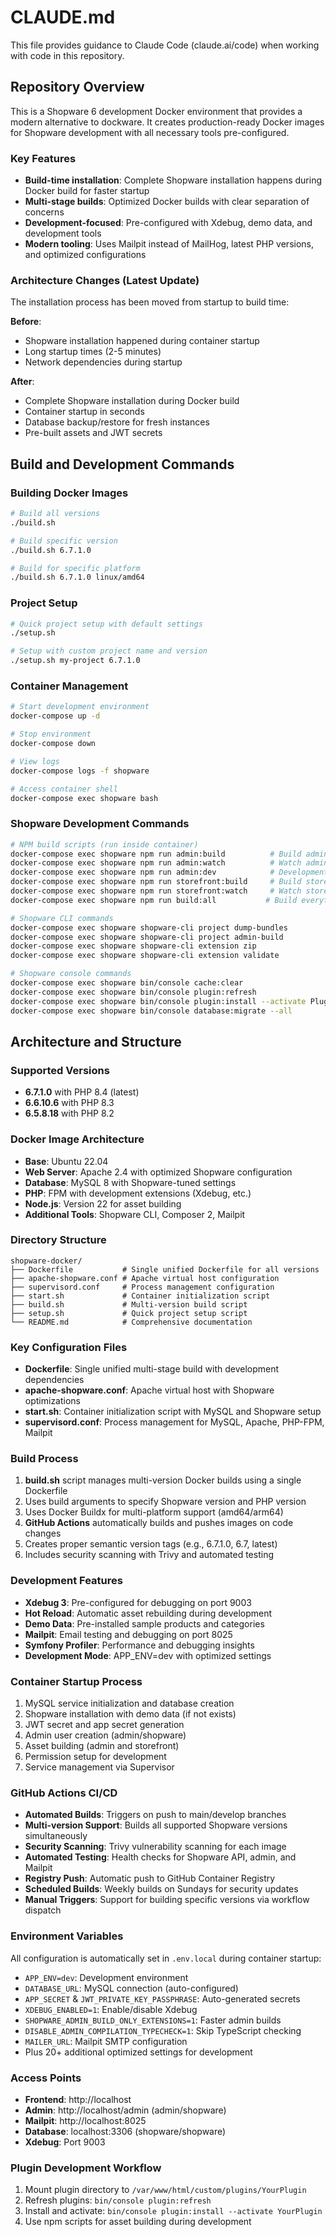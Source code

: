 # CLAUDE.md

This file provides guidance to Claude Code (claude.ai/code) when working with code in this repository.

## Repository Overview

This is a Shopware 6 development Docker environment that provides a modern alternative to dockware. It creates production-ready Docker images for Shopware development with all necessary tools pre-configured.

### Key Features
- **Build-time installation**: Complete Shopware installation happens during Docker build for faster startup
- **Multi-stage builds**: Optimized Docker builds with clear separation of concerns
- **Development-focused**: Pre-configured with Xdebug, demo data, and development tools
- **Modern tooling**: Uses Mailpit instead of MailHog, latest PHP versions, and optimized configurations

### Architecture Changes (Latest Update)
The installation process has been moved from startup to build time:

**Before**: 
- Shopware installation happened during container startup
- Long startup times (2-5 minutes)
- Network dependencies during startup

**After**:
- Complete Shopware installation during Docker build
- Container startup in seconds
- Database backup/restore for fresh instances
- Pre-built assets and JWT secrets

## Build and Development Commands

### Building Docker Images
```bash
# Build all versions
./build.sh

# Build specific version
./build.sh 6.7.1.0

# Build for specific platform
./build.sh 6.7.1.0 linux/amd64
```

### Project Setup
```bash
# Quick project setup with default settings
./setup.sh

# Setup with custom project name and version
./setup.sh my-project 6.7.1.0
```

### Container Management
```bash
# Start development environment
docker-compose up -d

# Stop environment
docker-compose down

# View logs
docker-compose logs -f shopware

# Access container shell
docker-compose exec shopware bash
```

### Shopware Development Commands
```bash
# NPM build scripts (run inside container)
docker-compose exec shopware npm run admin:build          # Build admin interface
docker-compose exec shopware npm run admin:watch          # Watch admin changes
docker-compose exec shopware npm run admin:dev            # Development build
docker-compose exec shopware npm run storefront:build     # Build storefront
docker-compose exec shopware npm run storefront:watch     # Watch storefront changes
docker-compose exec shopware npm run build:all           # Build everything

# Shopware CLI commands
docker-compose exec shopware shopware-cli project dump-bundles
docker-compose exec shopware shopware-cli project admin-build
docker-compose exec shopware shopware-cli extension zip
docker-compose exec shopware shopware-cli extension validate

# Shopware console commands
docker-compose exec shopware bin/console cache:clear
docker-compose exec shopware bin/console plugin:refresh
docker-compose exec shopware bin/console plugin:install --activate PluginName
docker-compose exec shopware bin/console database:migrate --all
```

## Architecture and Structure

### Supported Versions
- **6.7.1.0** with PHP 8.4 (latest)
- **6.6.10.6** with PHP 8.3
- **6.5.8.18** with PHP 8.2

### Docker Image Architecture
- **Base**: Ubuntu 22.04
- **Web Server**: Apache 2.4 with optimized Shopware configuration
- **Database**: MySQL 8 with Shopware-tuned settings
- **PHP**: FPM with development extensions (Xdebug, etc.)
- **Node.js**: Version 22 for asset building
- **Additional Tools**: Shopware CLI, Composer 2, Mailpit

### Directory Structure
```
shopware-docker/
├── Dockerfile           # Single unified Dockerfile for all versions
├── apache-shopware.conf # Apache virtual host configuration
├── supervisord.conf     # Process management configuration
├── start.sh             # Container initialization script
├── build.sh             # Multi-version build script
├── setup.sh             # Quick project setup script
└── README.md            # Comprehensive documentation
```

### Key Configuration Files
- **Dockerfile**: Single unified multi-stage build with development dependencies
- **apache-shopware.conf**: Apache virtual host with Shopware optimizations
- **start.sh**: Container initialization script with MySQL and Shopware setup
- **supervisord.conf**: Process management for MySQL, Apache, PHP-FPM, Mailpit

### Build Process
1. **build.sh** script manages multi-version Docker builds using a single Dockerfile
2. Uses build arguments to specify Shopware version and PHP version
3. Uses Docker Buildx for multi-platform support (amd64/arm64)
4. **GitHub Actions** automatically builds and pushes images on code changes
5. Creates proper semantic version tags (e.g., 6.7.1.0, 6.7, latest)
6. Includes security scanning with Trivy and automated testing

### Development Features
- **Xdebug 3**: Pre-configured for debugging on port 9003
- **Hot Reload**: Automatic asset rebuilding during development
- **Demo Data**: Pre-installed sample products and categories
- **Mailpit**: Email testing and debugging on port 8025
- **Symfony Profiler**: Performance and debugging insights
- **Development Mode**: APP_ENV=dev with optimized settings

### Container Startup Process
1. MySQL service initialization and database creation
2. Shopware installation with demo data (if not exists)
3. JWT secret and app secret generation
4. Admin user creation (admin/shopware)
5. Asset building (admin and storefront)
6. Permission setup for development
7. Service management via Supervisor

### GitHub Actions CI/CD
- **Automated Builds**: Triggers on push to main/develop branches
- **Multi-version Support**: Builds all supported Shopware versions simultaneously
- **Security Scanning**: Trivy vulnerability scanning for each image
- **Automated Testing**: Health checks for Shopware API, admin, and Mailpit
- **Registry Push**: Automatic push to GitHub Container Registry
- **Scheduled Builds**: Weekly builds on Sundays for security updates
- **Manual Triggers**: Support for building specific versions via workflow dispatch

### Environment Variables
All configuration is automatically set in `.env.local` during container startup:
- `APP_ENV=dev`: Development environment
- `DATABASE_URL`: MySQL connection (auto-configured)
- `APP_SECRET` & `JWT_PRIVATE_KEY_PASSPHRASE`: Auto-generated secrets
- `XDEBUG_ENABLED=1`: Enable/disable Xdebug
- `SHOPWARE_ADMIN_BUILD_ONLY_EXTENSIONS=1`: Faster admin builds
- `DISABLE_ADMIN_COMPILATION_TYPECHECK=1`: Skip TypeScript checking
- `MAILER_URL`: Mailpit SMTP configuration
- Plus 20+ additional optimized settings for development

### Access Points
- **Frontend**: http://localhost
- **Admin**: http://localhost/admin (admin/shopware)
- **Mailpit**: http://localhost:8025
- **Database**: localhost:3306 (shopware/shopware)
- **Xdebug**: Port 9003

### Plugin Development Workflow
1. Mount plugin directory to `/var/www/html/custom/plugins/YourPlugin`
2. Refresh plugins: `bin/console plugin:refresh`
3. Install and activate: `bin/console plugin:install --activate YourPlugin`
4. Use npm scripts for asset building during development